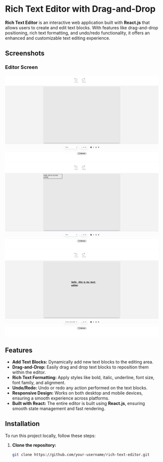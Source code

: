 # Rich Text Editor with Drag-and-Drop

**Rich Text Editor** is an interactive web application built with **React.js** that allows users to create and edit text blocks. With features like drag-and-drop positioning, rich text formatting, and undo/redo functionality, it offers an enhanced and customizable text editing experience.

## Screenshots

### Editor Screen
![Rich Text Editor](ImgVideo/ss1.png)
![Rich Text Editor](ImgVideo/ss2.png)
![Rich Text Editor](ImgVideo/ss3.png)

## Features

- **Add Text Blocks:** Dynamically add new text blocks to the editing area.
- **Drag-and-Drop:** Easily drag and drop text blocks to reposition them within the editor.
- **Rich Text Formatting:** Apply styles like bold, italic, underline, font size, font family, and alignment.
- **Undo/Redo:** Undo or redo any action performed on the text blocks.
- **Responsive Design:** Works on both desktop and mobile devices, ensuring a smooth experience across platforms.
- **Built with React:** The entire editor is built using **React.js**, ensuring smooth state management and fast rendering.

## Installation

To run this project locally, follow these steps:

1. **Clone the repository:**
   ```bash
   git clone https://github.com/your-username/rich-text-editor.git
